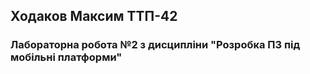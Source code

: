 ## Ходаков Максим ТТП-42 
### Лабораторна робота №2 з дисципліни "Розробка ПЗ під мобільні платформи"
